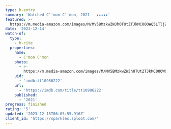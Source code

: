 ```yaml
---
type: h-entry
summary: 'Watched C''mon C''mon, 2021 - ★★★★★'
featured: >-
  https://m.media-amazon.com/images/M/MV5BMzkwZWJhOTUtZTJkMC00OWQ5LTljZDctYzgxNWFiYjEyZjZiXkEyXkFqcGdeQXVyMDA4NzMyOA@@._V1_SX300.jpg
date: '2023-12-14'
watch-of:
  type:
    - h-cite
  properties:
    name:
      - C'mon C'mon
    photo:
      - >-
        https://m.media-amazon.com/images/M/MV5BMzkwZWJhOTUtZTJkMC00OWQ5LTljZDctYzgxNWFiYjEyZjZiXkEyXkFqcGdeQXVyMDA4NzMyOA@@._V1_SX300.jpg
    uid:
      - 'imdb:tt10986222'
    url:
      - 'https://imdb.com/title/tt10986222'
    published:
      - '2021'
progress: finished
rating: '5'
updated: '2023-12-15T06:05:55.916Z'
client_id: 'https://sparkles.sploot.com/'
---
```


